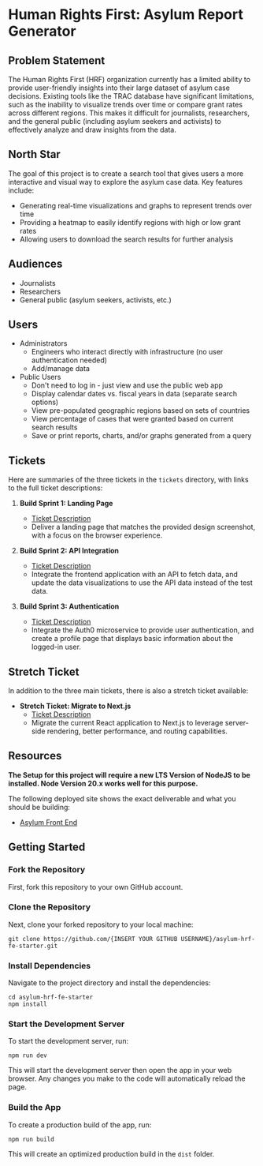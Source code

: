 # Human Rights First: Asylum Report Generator

## Problem Statement

The Human Rights First (HRF) organization currently has a limited ability to provide user-friendly insights into their large dataset of asylum case decisions. Existing tools like the TRAC database have significant limitations, such as the inability to visualize trends over time or compare grant rates across different regions. This makes it difficult for journalists, researchers, and the general public (including asylum seekers and activists) to effectively analyze and draw insights from the data.

## North Star

The goal of this project is to create a search tool that gives users a more interactive and visual way to explore the asylum case data. Key features include:

- Generating real-time visualizations and graphs to represent trends over time
- Providing a heatmap to easily identify regions with high or low grant rates
- Allowing users to download the search results for further analysis

## Audiences

- Journalists
- Researchers
- General public (asylum seekers, activists, etc.)

## Users

- Administrators
  - Engineers who interact directly with infrastructure (no user authentication needed)
  - Add/manage data
- Public Users
  - Don't need to log in - just view and use the public web app
  - Display calendar dates vs. fiscal years in data (separate search options)
  - View pre-populated geographic regions based on sets of countries
  - View percentage of cases that were granted based on current search results
  - Save or print reports, charts, and/or graphs generated from a query

## Tickets

Here are summaries of the three tickets in the `tickets` directory, with links to the full ticket descriptions:

1. **Build Sprint 1: Landing Page**
   - [Ticket Description](tickets/1_firstTicket.md)
   - Deliver a landing page that matches the provided design screenshot, with a focus on the browser experience.

2. **Build Sprint 2: API Integration**
   - [Ticket Description](tickets/2_secondTicket.md)
   - Integrate the frontend application with an API to fetch data, and update the data visualizations to use the API data instead of the test data.

3. **Build Sprint 3: Authentication**
   - [Ticket Description](tickets/3_thirdTicket.md)
   - Integrate the Auth0 microservice to provide user authentication, and create a profile page that displays basic information about the logged-in user.

## Stretch Ticket

In addition to the three main tickets, there is also a stretch ticket available:

- **Stretch Ticket: Migrate to Next.js**
  - [Ticket Description](tickets/4_stretchTicketNEXTjs.md)
  - Migrate the current React application to Next.js to leverage server-side rendering, better performance, and routing capabilities.

## Resources

**The Setup for this project will require a new LTS Version of NodeJS to be installed. Node Version 20.x works well for this purpose.**

The following deployed site shows the exact deliverable and what you should be building:

- [Asylum Front End](https://asylum-fe.vercel.app)

## Getting Started

### Fork the Repository

First, fork this repository to your own GitHub account.

### Clone the Repository

Next, clone your forked repository to your local machine:

```
git clone https://github.com/{INSERT YOUR GITHUB USERNAME}/asylum-hrf-fe-starter.git
```

### Install Dependencies

Navigate to the project directory and install the dependencies:

```
cd asylum-hrf-fe-starter
npm install
```

### Start the Development Server

To start the development server, run:

```
npm run dev
```

This will start the development server then open the app in your web browser. Any changes you make to the code will automatically reload the page.

### Build the App

To create a production build of the app, run:

```
npm run build
```

This will create an optimized production build in the `dist` folder.
